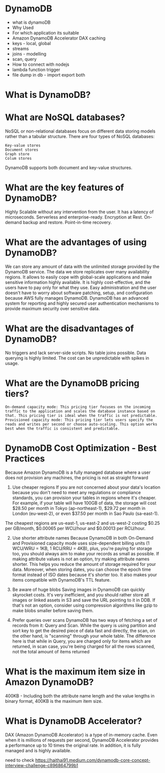 # DynamoDB

- what is dynamoDB
- Why Used
- For which application its suitable
- Amazon DynamoDB Accelerator DAX caching
- keys - local, global
- streams
- joins - modelling
- scan, query
- How to connect with nodejs
- lambda function trigger
- file dump in db - import export both

# What is DynamoDB?

# What are NoSQL databases?
  NoSQL or non-relational databases focus on different data storing models rather than a tabular structure. There are four types of NoSQL databases:
  
    Key-value stores
    Document stores
    Graph store
    Colum stores

DynamoDB supports both document and key-value structures.

# What are the key features of DynamoDB?
  Highly Scalable without any intervention from the user.
  It has a latency of microseconds.
  Serverless and enterprise-ready.
  Encryption at Rest.
  On-demand backup and restore.
  Point-in-time recovery.

# What are the advantages of using DynamoDB?
  We can store any amount of data with the unlimited storage provided by the DynamoDB service.
  The data we store replicates over many availability regions. It allows to easily cope with global-scale applications and make sensitive information highly available.
  It is highly cost-effective, and the users have to pay only for what they use.
  Easy administration and the user doesn't have to worry about software patching, setup, and configuration because AWS fully manages DynamoDB.
  DynamoDB has an advanced system for reporting and highly secured user authentication mechanisms to provide maximum security over sensitive data.

 # What are the disadvantages of DynamoDB?
  No triggers and lack server-side scripts.
  No table joins possible.
  Data querying is highly limited.
  The cost can be unpredictable with spikes in usage.

  # What are the DynamoDB pricing tiers? 
    
    On-demand capacity mode: This pricing tier focuses on the incoming traffic to the application and scales the database instance based on that. This pricing tier is ideal when the traffic is not predictable.
    Provisioned capacity mode: This pricing tier lets users specify the reads and writes per second or choose auto-scaling. This option works best when the traffic is consistent and predictable.

# DynamoDB Cost Optimization - Best Practices

Because Amazon DynamoDB is a fully managed database where a user does not provision any machines, the pricing is not as straight forward

1. Use cheaper regions
If you are not concerned about your data's location because you don't need to meet any regulations or compliance standards, you can provision your tables in regions where it's cheaper. For example, if your table will have 100GB of data, the storage will cost $28.50 per month in Tokyo (ap-northeast-1), $29.72 per month in London (eu-west-2), or even $37.50 per month in Sao Paulo (sa-east-1).

The cheapest regions are us-east-1, us-east-2 and us-west-2 costing $0.25 per GB/month, $0.00065 per WCU/hour and $0.00013 per RCU/hour.

2. Use shorter attribute names
Because DynamoDB in both On-Demand and Provisioned capacity mode uses size-dependent billing units (1 WCU/WRU = 1KB, 1 RCU/RRU = 4KB), plus, you're paying for storage too, you should always aim to make your records as small as possible. If making attribute values is not an option, try making attribute names shorter. This helps you reduce the amount of storage required for your data. Moreover, when storing dates, you can choose the epoch time format instead of ISO dates because it's shorter too. It also makes your items compatible with DynamoDB's TTL feature.

3. Be aware of huge blobs
Saving images in DynamoDB can quickly skyrocket costs. It's very inefficient, and you should rather store all images or linked assets in S3 and save the URL pointing to it in DDB. If that's not an option, consider using compression algorithms like gzip to make blobs smaller before saving them.

4. Prefer queries over scans
DynamoDB has two ways of fetching a set of records from it: Query and Scan. While the query is using partition and sort key to get the desired piece of data fast and directly, the scan, on the other hand, is "scanning" through your whole table. The difference here is that while in Query, you are charged only for items which are returned, in scan case, you're being charged for all the rows scanned, not the total amount of items returned

# What is the maximum item size in Amazon DynamoDB?
400KB - Including both the attribute name length and the value lengths in binary format, 400KB is the maximum item size.

# What is DynamoDB Accelerator?
DAX (Amazon DynamoDB Accelerator) is a type of in-memory cache. Even when it is millions of requests per second, DynamoDB Accelerator provides a performance up to 10 times the original rate. In addition, it is fully managed and is highly available.






need to check
https://haithai91.medium.com/dynamodb-core-concept-interview-challenge-c896864799b1

    
